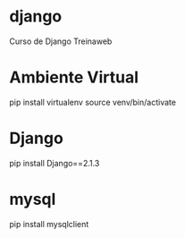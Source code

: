 # django
Curso de Django Treinaweb

# Ambiente Virtual
pip install virtualenv
source venv/bin/activate

# Django
pip install Django==2.1.3

# mysql
pip install mysqlclient
